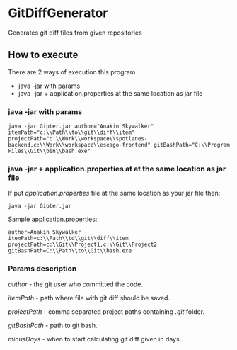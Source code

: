 # GitDiffGenerator
Generates git diff files from given repositories 

## How to execute
There are 2 ways of execution this program
- java -jar with params
- java -jar + application.properties at the same location as jar file

### java -jar with params

```
java -jar Gipter.jar author="Anakin Skywalker" itemPath="c:\\Path\\to\\git\\diff\\item" projectPath="c:\\Work\\workspace\\spotlanes-backend,c:\\Work\\workspace\\eseago-frontend" gitBashPath="C:\\Program Files\\Git\\bin\\bash.exe"
```

### java -jar + application.properties at at the same location as jar file

If put _application.properties_ file at the same location as your jar file then:

```java -jar Gipter.jar```

Sample application.properties:

```
author=Anakin Skywalker
itemPath=c:\\Path\\to\\git\\diff\\item
projectPath=c:\\Git\\Project1,c:\\Git\\Project2
gitBashPath=C:\\Path\\to\\Git\\bash.exe
```

### Params description

_author_ - the git user who committed the code.

_itemPath_ - path where file with git diff should be saved.

_projectPath_ - comma separated project paths containing _.git_ folder.

_gitBashPath_ - path to git bash.

_minusDays_ - when to start calculating git diff given in days.